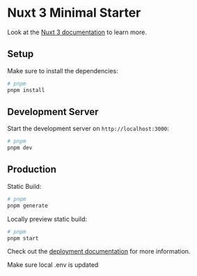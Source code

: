 # Nuxt 3 Minimal Starter

Look at the [Nuxt 3 documentation](https://nuxt.com/docs/getting-started/introduction) to learn more.

## Setup

Make sure to install the dependencies:

```bash
# pnpm
pnpm install
```

## Development Server

Start the development server on `http://localhost:3000`:

```bash
# pnpm
pnpm dev
```

## Production

Static Build:

```bash
# pnpm
pnpm generate
```

Locally preview static build:

```bash
# pnpm
pnpm start
```

Check out the [deployment documentation](https://nuxt.com/docs/getting-started/deployment) for more information.

Make sure local .env is updated

